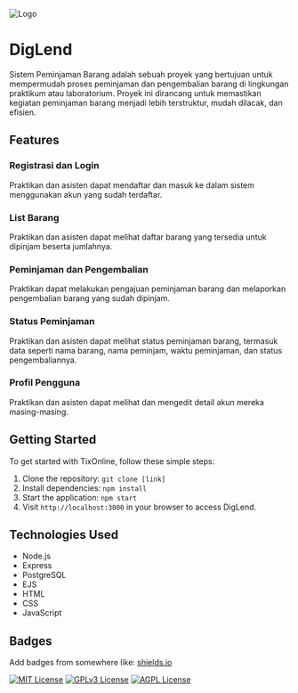 ![Logo](https://dev-to-uploads.s3.amazonaws.com/uploads/articles/th5xamgrr6se0x5ro4g6.png)

# DigLend

Sistem Peminjaman Barang adalah sebuah proyek yang bertujuan untuk mempermudah proses peminjaman dan pengembalian barang di lingkungan praktikum atau laboratorium. Proyek ini dirancang untuk memastikan kegiatan peminjaman barang menjadi lebih terstruktur, mudah dilacak, dan efisien.

## Features

### Registrasi dan Login

Praktikan dan asisten dapat mendaftar dan masuk ke dalam sistem menggunakan akun yang sudah terdaftar.

### List Barang

Praktikan dan asisten dapat melihat daftar barang yang tersedia untuk dipinjam beserta jumlahnya.

### Peminjaman dan Pengembalian

Praktikan dapat melakukan pengajuan peminjaman barang dan melaporkan pengembalian barang yang sudah dipinjam.

### Status Peminjaman

Praktikan dan asisten dapat melihat status peminjaman barang, termasuk data seperti nama barang, nama peminjam, waktu peminjaman, dan status pengembaliannya.

### Profil Pengguna

Praktikan dan asisten dapat melihat dan mengedit detail akun mereka masing-masing.

## Getting Started

To get started with TixOnline, follow these simple steps:

1. Clone the repository: `git clone [link]`
2. Install dependencies: `npm install`
3. Start the application: `npm start`
4. Visit `http://localhost:3000` in your browser to access DigLend.

## Technologies Used

- Node.js
- Express
- PostgreSQL
- EJS
- HTML
- CSS
- JavaScript

## Badges

Add badges from somewhere like: [shields.io](https://shields.io/)

[![MIT License](https://img.shields.io/badge/License-MIT-green.svg)](https://choosealicense.com/licenses/mit/)
[![GPLv3 License](https://img.shields.io/badge/License-GPL%20v3-yellow.svg)](https://opensource.org/licenses/)
[![AGPL License](https://img.shields.io/badge/license-AGPL-blue.svg)](http://www.gnu.org/licenses/agpl-3.0)